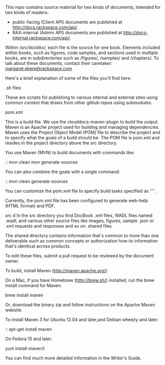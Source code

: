 This repo contains source material for two kinds of documents, intended for two kinds of readers:

- public-facing (Client API) documents are published at http://docs.rackspace.com/api/.
- RAX-internal (Admin API) documents are published at http://docs-internal.rackspace.com/api/.

Within /src/docbkx/, each file is the source for one book. Elements included within books, such as figures, code samples, and sections used in multiple books, are in subdirectories such as /figures/, /samples/ and /chapters/.
To talk about these documents, contact their caretaker: margaret.ekere@rackspace.com


Here's a brief explanation of some of the files you'll find here:

.sh files

These are scripts for publishing to various internal and external sites using common content that draws from other github repos using submodules.

pom.xml

  This is a build file. We use the clouddocs-maven-plugin to build the output. Maven is an Apache project used for building and managing dependencies. Maven uses the Project Object Model (POM) file to describe the project and to specify what the goals of a build should be. The POM file is pom.xml and resides in the project directory above the src directory.

  You use Maven (MVN) to build documents with commands like:
  
  ::
      mvn clean
      mvn generate-sources

  You can also combine the goals with a single command:

  ::
      mvn clean generate-sources

  You can customize the pom.xml file to specify build tasks specified as ''<goals>''.  

Currently, the pom.xml file has been configured to generate web-help (HTML format) and PDF.

src d
In the src directory you find DocBook .xml files, WADL files named .wadl, and various other source files like images, figures, sample .json or .xml requests and responses and so on.
shared files

The shared directory contains information that's common to more than one deliverable such as common concepts or authorization how-to information that's identical across products.

To edit these files, submit a pull request to be reviewed by the document owner.

To build, install Maven (http://maven.apache.org/).

On a Mac, if you have Homebrew (http://brew.sh/) installed, run the brew install command for Maven:

brew install maven 

Or, download the binary zip and follow instructions on the Apache Maven website.

To install Maven 3 for Ubuntu 12.04 and later,and Debian wheezy and later:

::
    apt-get install maven

On Fedora 15 and later:

yum install maven3

You can find much more detailed information in the Writer's Guide.

